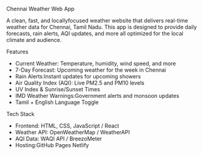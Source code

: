  Chennai Weather Web App

A clean, fast, and locallyfocused weather website that delivers real-time weather data for Chennai, Tamil Nadu. This app is designed to provide daily forecasts, rain alerts, AQI updates, and more all optimized for the local climate and audience.

 Features

- Current Weather: Temperature, humidity, wind speed, and more
- 7-Day Forecast: Upcoming weather for the week in Chennai
- Rain Alerts:Instant updates for upcoming showers
- Air Quality Index (AQI): Live PM2.5 and PM10 levels
- UV Index & Sunrise/Sunset Times
- IMD Weather Warnings:Government alerts and monsoon updates
-  Tamil + English Language Toggle

 Tech Stack
- Frontend: HTML, CSS, JavaScript / React
- Weather API: OpenWeatherMap / WeatherAPI
- AQI Data: WAQI API / BreezoMeter
- Hosting:GitHub Pages Netlify

